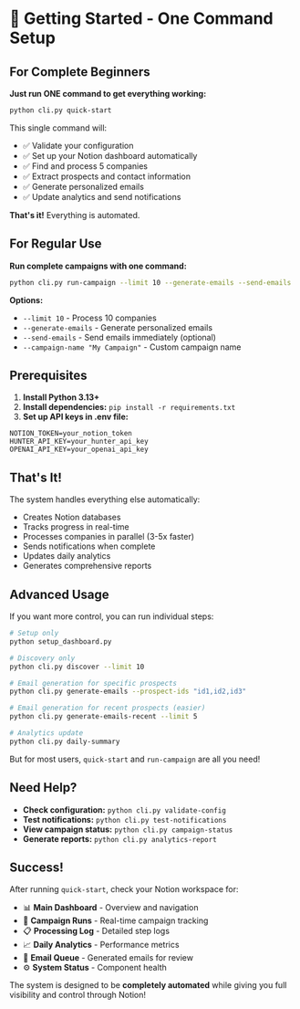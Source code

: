 # 🚀 Getting Started - One Command Setup

## For Complete Beginners

**Just run ONE command to get everything working:**

```bash
python cli.py quick-start
```

This single command will:
- ✅ Validate your configuration
- ✅ Set up your Notion dashboard automatically
- ✅ Find and process 5 companies
- ✅ Extract prospects and contact information
- ✅ Generate personalized emails
- ✅ Update analytics and send notifications

**That's it!** Everything is automated.

## For Regular Use

**Run complete campaigns with one command:**

```bash
python cli.py run-campaign --limit 10 --generate-emails --send-emails
```

**Options:**
- `--limit 10` - Process 10 companies
- `--generate-emails` - Generate personalized emails
- `--send-emails` - Send emails immediately (optional)
- `--campaign-name "My Campaign"` - Custom campaign name

## Prerequisites

1. **Install Python 3.13+**
2. **Install dependencies:** `pip install -r requirements.txt`
3. **Set up API keys in .env file:**

```env
NOTION_TOKEN=your_notion_token
HUNTER_API_KEY=your_hunter_api_key
OPENAI_API_KEY=your_openai_api_key
```

## That's It!

The system handles everything else automatically:
- Creates Notion databases
- Tracks progress in real-time
- Processes companies in parallel (3-5x faster)
- Sends notifications when complete
- Updates daily analytics
- Generates comprehensive reports

## Advanced Usage

If you want more control, you can run individual steps:

```bash
# Setup only
python setup_dashboard.py

# Discovery only
python cli.py discover --limit 10

# Email generation for specific prospects
python cli.py generate-emails --prospect-ids "id1,id2,id3"

# Email generation for recent prospects (easier)
python cli.py generate-emails-recent --limit 5

# Analytics update
python cli.py daily-summary
```

But for most users, `quick-start` and `run-campaign` are all you need!

## Need Help?

- **Check configuration:** `python cli.py validate-config`
- **Test notifications:** `python cli.py test-notifications`
- **View campaign status:** `python cli.py campaign-status`
- **Generate reports:** `python cli.py analytics-report`

## Success!

After running `quick-start`, check your Notion workspace for:
- 📊 **Main Dashboard** - Overview and navigation
- 🎯 **Campaign Runs** - Real-time campaign tracking
- 📋 **Processing Log** - Detailed step logs
- 📈 **Daily Analytics** - Performance metrics
- 📧 **Email Queue** - Generated emails for review
- ⚙️ **System Status** - Component health

The system is designed to be **completely automated** while giving you full visibility and control through Notion!